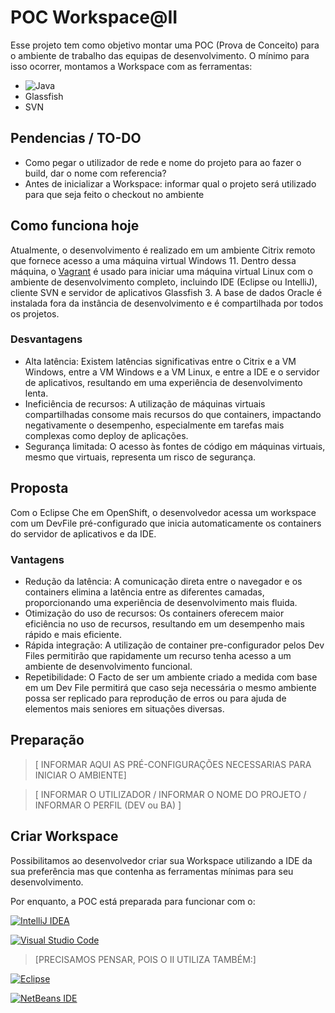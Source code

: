 # POC Workspace@II
Esse projeto tem como objetivo montar uma POC (Prova de Conceito) para o ambiente de trabalho das equipas de desenvolvimento. O mínimo para isso ocorrer, montamos a Workspace com as ferramentas:
* ![Java](https://img.shields.io/badge/java-%23ED8B00.svg?style=for-the-badge&logo=openjdk&logoColor=white)
* Glassfish
* SVN

## Pendencias / TO-DO

* Como pegar o utilizador de rede e nome do projeto para ao fazer o build, dar o nome com referencia?
* Antes de inicializar a Workspace: informar qual o projeto será utilizado para que seja feito o checkout no ambiente


## Como funciona hoje
Atualmente, o desenvolvimento é realizado em um ambiente Citrix remoto que fornece acesso a uma máquina virtual Windows 11. Dentro dessa máquina, o [Vagrant](https://www.vagrantup.com/) é usado para iniciar uma máquina virtual Linux com o ambiente de desenvolvimento completo, incluindo IDE (Eclipse ou IntelliJ), cliente SVN e servidor de aplicativos Glassfish 3. A base de dados Oracle é instalada fora da instância de desenvolvimento e é compartilhada por todos os projetos.
### Desvantagens
* Alta latência: Existem latências significativas entre o Citrix e a VM Windows, entre a VM Windows e a VM Linux, e entre a IDE e o servidor de aplicativos, resultando em uma experiência de desenvolvimento lenta.
* Ineficiência de recursos: A utilização de máquinas virtuais compartilhadas consome mais recursos do que containers, impactando negativamente o desempenho, especialmente em tarefas mais complexas como deploy de aplicações.
* Segurança limitada: O acesso às fontes de código em máquinas virtuais, mesmo que virtuais, representa um risco de segurança.


## Proposta
Com o Eclipse Che em OpenShift, o desenvolvedor acessa um workspace com um DevFile pré-configurado que inicia automaticamente os containers do servidor de aplicativos e da IDE.
### Vantagens
* Redução da latência: A comunicação direta entre o navegador e os containers elimina a latência entre as diferentes camadas, proporcionando uma experiência de desenvolvimento mais fluida.
* Otimização do uso de recursos: Os containers oferecem maior eficiência no uso de recursos, resultando em um desempenho mais rápido e mais eficiente.
* Rápida integração: A utilização de container pre-configurador pelos Dev Files permitirão que rapidamente um recurso tenha acesso a um ambiente de desenvolvimento funcional.
* Repetibilidade: O Facto de ser um ambiente criado a medida com base em um Dev File permitirá que caso seja necessária o mesmo ambiente possa ser replicado para reprodução de erros ou para ajuda de elementos mais seniores em situações diversas.


## Preparação

> [ INFORMAR AQUI AS PRÉ-CONFIGURAÇÕES NECESSARIAS PARA INICIAR O AMBIENTE]

> [ INFORMAR O UTILIZADOR / INFORMAR O NOME DO PROJETO / INFORMAR O PERFIL (DEV ou BA) ]

<!-- Dentro do ficheiro ``devfile.yaml`` altere apenas no atributo VARIABLES os dados

* PROJECT_NAME: siglas do projeto
* UTILIZADOR: seu utilizador de rede
* PROFILE: Informe seu perfil (DEV / BA ) -->

## Criar Workspace
Possibilitamos ao desenvolvedor criar sua Workspace utilizando a IDE da sua preferência mas que contenha as ferramentas mínimas para seu desenvolvimento.

Por enquanto, a POC está preparada para funcionar com o:

[![IntelliJ IDEA](https://img.shields.io/badge/IntelliJIDEA-356FCD.svg?style=for-the-badge&logo=intellij-idea&logoColor=white)](https://workspaces.openshift.com#https://github.com/thallesdc/poc-vdi-ii?che-editor=che-incubator/che-idea/latest)


[![Visual Studio Code](https://img.shields.io/badge/Visual%20Studio%20Code-356FCD.svg?style=for-the-badge&logo=visual-studio-code&logoColor=white)](https://workspaces.openshift.com#https://github.com/thallesdc/poc-vdi-ii?che-editor=che-incubator/che-code/latest)

> [PRECISAMOS PENSAR, POIS O II UTILIZA TAMBÉM:] <br/>

[![Eclipse](https://img.shields.io/badge/Eclipse-356FCD.svg?style=for-the-badge&logo=Eclipse&logoColor=white)](https://workspaces.openshift.com#https://github.com/thallesdc/poc-vdi-ii?che-editor=che-incubator/che-idea/latest)

[![NetBeans IDE](https://img.shields.io/badge/NetBeansIDE-356FCD.svg?style=for-the-badge&logo=apache-netbeans-ide&logoColor=white)](https://workspaces.openshift.com#https://github.com/thallesdc/poc-vdi-ii?che-editor=che-incubator/che-idea/latest)